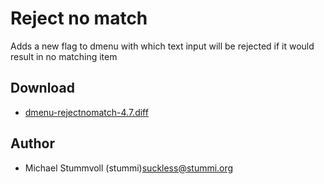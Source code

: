 Reject no match
===============

Adds a new flag to dmenu with which text input will be rejected if it would
result in no matching item

Download
--------
* [dmenu-rejectnomatch-4.7.diff](dmenu-rejectnomatch-4.7.diff)

Author
------
* Michael Stummvoll (stummi)<suckless@stummi.org>
